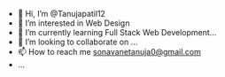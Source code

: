 - 👋 Hi, I’m @Tanujapatil12
- 👀 I’m interested in Web Design
- 🌱 I’m currently learning Full Stack Web Development...
- 💞️ I’m looking to collaborate on ...
- 📫 How to reach me sonavanetanuja0@gmail.com
- ...

<!---
Tanujapatil12/Tanujapatil12 is a ✨ special ✨ repository because its `README.md` (this file) appears on your GitHub profile.
You can click the Preview link to take a look at your changes.
--->
